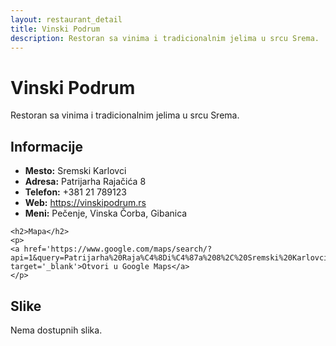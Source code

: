 ```yaml
---
layout: restaurant_detail
title: Vinski Podrum
description: Restoran sa vinima i tradicionalnim jelima u srcu Srema.
---
```


# Vinski Podrum
<p class="description">Restoran sa vinima i tradicionalnim jelima u srcu Srema.</p>

<div class="left-column text-content">
    <h2>Informacije</h2>
    <ul>
        <li><strong>Mesto:</strong> Sremski Karlovci</li>
        <li><strong>Adresa:</strong> Patrijarha Rajačića 8</li>
        <li><strong>Telefon:</strong> +381 21 789123</li>
        <li><strong>Web:</strong> <a href='https://vinskipodrum.rs' target='_blank'>https://vinskipodrum.rs</a></li>
        <li><strong>Meni:</strong> Pečenje, Vinska Čorba, Gibanica</li>
    </ul>

    <h2>Mapa</h2>
    <p>
    <a href='https://www.google.com/maps/search/?api=1&query=Patrijarha%20Raja%C4%8Di%C4%87a%208%2C%20Sremski%20Karlovci' target='_blank'>Otvori u Google Maps</a>
    </p>
</div>

<div class="right-column">
    <h2>Slike</h2>
    <div class="images-grid">
<p>Nema dostupnih slika.</p>
    </div>
</div>